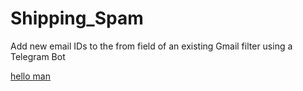 # Shipping_Spam
Add new email IDs to the from field of an existing Gmail filter using a Telegram Bot

<a href="hello.com"> hello man </a>
